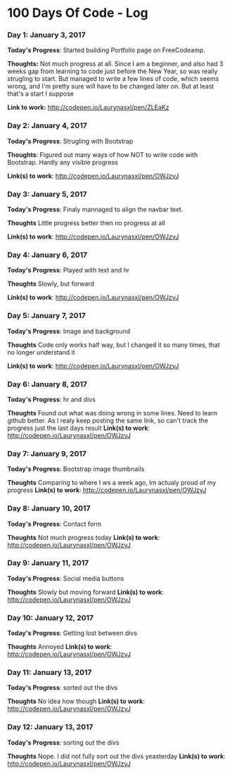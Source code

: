 # 100 Days Of Code - Log

### Day 1: January 3, 2017 


**Today's Progress**: Started building Portfolio page on FreeCodeamp.

**Thoughts:** Not much progress at all. Since I am a beginner, and also had 3 weeks gap from learning to code just before the New Year, so was really strugling to start. But managed to write a few lines of code, which seems wrong, and I'm pretty sure will have to be changed later on. But at least that's a start I suppose

**Link to work:** http://codepen.io/Laurynasxl/pen/ZLEaKz

### Day 2: January 4, 2017

**Today's Progress**: Strugling with Bootstrap

**Thoughts**: Figured out many ways of how NOT to write code with Bootstrap. Hardly any visible progress

**Link(s) to work**: http://codepen.io/Laurynasxl/pen/OWJzvJ


### Day 3: January 5, 2017

**Today's Progress**: Finaly mannaged to align the navbar text.

**Thoughts** Little progress better then no progress at all

**Link(s) to work**: http://codepen.io/Laurynasxl/pen/OWJzvJ

### Day 4: January 6, 2017

**Today's Progress**: Played with text and hr

**Thoughts** Slowly, but forward

**Link(s) to work**: http://codepen.io/Laurynasxl/pen/OWJzvJ

### Day 5: January 7, 2017

**Today's Progress**: Image and background

**Thoughts** Code only works half way, but I changed it so many times, that no longer understand it

**Link(s) to work**: http://codepen.io/Laurynasxl/pen/OWJzvJ

### Day 6: January 8, 2017

**Today's Progress**: hr and divs 

**Thoughts** Found out what was doing wrong in some lines. Need to learn github better. As I realy keep posting the same link, so can't track the progress just the last days result
**Link(s) to work**: http://codepen.io/Laurynasxl/pen/OWJzvJ

### Day 7: January 9, 2017

**Today's Progress**: Bootstrap image thumbnails

**Thoughts** Comparing to where I ws a week ago, Im actualy proud of my progress
**Link(s) to work**: http://codepen.io/Laurynasxl/pen/OWJzvJ

### Day 8: January 10, 2017

**Today's Progress**: Contact form

**Thoughts** Not much progress today
**Link(s) to work**: http://codepen.io/Laurynasxl/pen/OWJzvJ

### Day 9: January 11, 2017

**Today's Progress**: Social media buttons

**Thoughts** Slowly but moving forward
**Link(s) to work**: http://codepen.io/Laurynasxl/pen/OWJzvJ

### Day 10: January 12, 2017

**Today's Progress**: Getting lost between divs

**Thoughts** Annoyed
**Link(s) to work**: http://codepen.io/Laurynasxl/pen/OWJzvJ

### Day 11: January 13, 2017

**Today's Progress**: sorted out the divs

**Thoughts** No idea how though
**Link(s) to work**: http://codepen.io/Laurynasxl/pen/OWJzvJ

### Day 12: January 13, 2017

**Today's Progress**: sorting out the divs

**Thoughts** Nope. I did not fully sort out the divs yeasterday
**Link(s) to work**: http://codepen.io/Laurynasxl/pen/OWJzvJ



